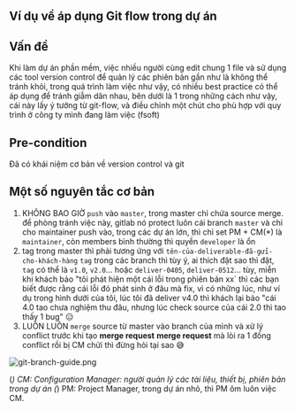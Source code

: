 ## Ví dụ về áp dụng Git flow trong dự án

## Vấn đề 

Khi làm dự án phần mềm, việc nhiều người cùng edit chung 1 file và sử dụng các tool version control để quản lý các phiên bản gần như là không thể tránh khỏi, trong quá trình làm việc như vậy, có nhiều best practice có thể áp dụng để tránh giẫm dân nhau, bên dưới là 1 trong những cách như vậy, cái này lấy ý tưởng từ git-flow, và điều chỉnh một chút cho phù hợp với quy trình ở công ty mình đang làm việc (fsoft) 

## Pre-condition

Đã có khái niệm cơ bản về version control và git 

## Một số nguyên tắc cơ bản 

1. KHÔNG BAO GIỜ `push` vào `master`, trong master chỉ chứa source merge. 
  để phòng tránh việc này, gitlab nó protect luôn cái branch `master` và chỉ cho maintainer push vào, trong các dự án lớn, thì chỉ set PM + CM(*) là `maintainer`, còn members bình thường thì quyền `developer` là ổn
2. tag trong master thì phải tương ứng với `tên-của-deliverable-đã-gửi-cho-khách-hàng`
  `tag` trong các branch thì tùy ý, ai thích đặt sao thì đặt,  
  `tag` có thể là `v1.0`, `v2.0`... hoặc `deliver-0405`, `deliver-0512`... tùy, miễn khi khách bảo "tôi phát hiện một cái lỗi trong phiên bản xx` thì các bạn biết được rằng cái lỗi đó phát sinh ở đâu mà fix, vì có những lúc, như ví dụ trong hình dưới của tôi, lúc tôi đã deliver v4.0 thì khách lại bảo "cái 4.0 tao chưa nghiệm thu đâu, nhưng lúc check source của cái 2.0 thì tao thấy 1 bug" 😑 
3. LUÔN LUÔN `merge` source từ master vào branch của mình và xử lý conflict trước khi tạo **merge request**
  **merge request** mà lòi ra 1 đống conflict rồi bị CM chửi thì đừng hỏi tại sao 😅

![git-branch-guide.png](https://cdn.hashnode.com/res/hashnode/image/upload/v1586055290012/OIoO2uD1m.png)

(*) CM: Configuration Manager: người quản lý các tài liệu, thiết bị, phiên bản trong dự án 
(*) PM: Project Manager, trong dự án nhỏ, thì PM ôm luôn việc CM. 